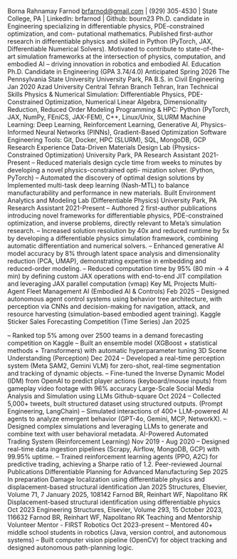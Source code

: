 Borna Rahnamay Farnod
brfarnod@gmail.com | (929) 305-4530 | State College, PA | LinkedIn: brfarnod | Github: bourn23
Ph.D. candidate in Engineering specializing in differentiable physics, PDE-constrained optimization, and com-
putational mathematics.
Published first-author research in differentiable physics and skilled in Python (PyTorch, JAX, Differentiable
Numerical Solvers).
Motivated to contribute to state-of-the-art simulation frameworks at the intersection of physics, computation, and
embodied AI – driving innovation in robotics and embodied AI.
Education
Ph.D. Candidate in Engineering (GPA 3.74/4.0)
Anticipated Spring 2026
The Pennsylvania State University
University Park, PA
B.S. in Civil Engineering
Jan 2020
Azad University Central Tehran Branch
Tehran, Iran
Technical Skills
Physics & Numerical Simulation: Differentiable Physics, PDE-Constrained Optimization, Numerical Linear Algebra,
Dimensionality Reduction, Reduced Order Modeling
Programming & HPC: Python (PyTorch, JAX, NumPy, FEniCS, JAX-FEM), C++, Linux/Unix, SLURM
Machine Learning:
Deep Learning, Reinforcement Learning, Generative AI, Physics-Informed Neural Networks
(PINNs), Gradient-Based Optimization
Software Engineering Tools: Git, Docker, HPC (SLURM), SQL, MongoDB, GCP
Research Experience
Data-Driven Materials Design Lab (Physics-Constrained Optimization)
University Park, PA
Research Assistant
2021-Present
– Reduced materials design cycle time from weeks to minutes by developing a novel physics-constrained opti-
mization solver. (Python, PyTorch)
– Automated the discovery of optimal design solutions by Implemented multi-task deep learning (Nash-MTL) to
balance manufacturability and performance in new materials.
Built Environment Analytics and Modeling Lab (Differentiable Physics)
University Park, PA
Research Assistant
2021-Present
– Authored 2 first-author publications introducing novel frameworks for differentiable physics, PDE-constrained
optimization, and inverse problems, directly relevant to Meta’s simulation research.
– Increased solution resolution by 40x and reduced runtime by 5x by developing a differentiable physics simulation
framework, combining automatic differentiation and numerical solvers.
– Enhanced generative AI model accuracy by 8% through latent space analysis and dimensionality reduction
(PCA, UMAP), demonstrating expertise in embedding and reduced-order modeling.
– Reduced computation time by 95% (80 min -> 4 min) by defining custom JAX operations with end-to-end JIT
compilation and leveraging JAX parallel computation (vmap)
Key ML Projects
Multi-Agent Fleet Management AI (Embodied AI & Controls)
Feb 2025
– Designed autonomous agent control systems using behavior tree architecture, with perception via CNNs and
decision-making for navigation, attack, and resource harvesting (simulation-based embodied agent training).
Kaggle Sticker Sales Forecasting Competition (Time Series)
Jan 2025


– Ranked top 5% among over 2500 teams in a demand forecasting competition on Kaggle
– Built an ensemble model (XGBoost + statistical methods + Transformers) with automatic hyperparameter tuning
3D Scene Understanding (Perception)
Dec 2024
– Developed a real-time perception system (Meta SAM2, Gemini VLM) for zero-shot, real-time segmentation and
tracking of dynamic objects.
– Fine-tuned the Inverse Dynamic Model (IDM) from OpenAI to predict player actions (keyboard/mouse inputs)
from gameplay video footage with 96% accuracy
Large-Scale Social Media Analysis and Simulation using LLMs Github-square
Oct 2024
– Collected 5,000+ tweets, built structured dataset using structured outputs. (Prompt Engineering, LangChain)
– Simulated interactions of 400+ LLM-powered AI agents to analyze emergent behavior (GPT-4o, Gemini, MCP,
NetworkX).
– Designed complex simulations and leveraging LLMs to generate and combine text with user behavioral metadata.
AI-Powered Automated Trading System (Reinforcement Learning)
Nov 2019 - Aug 2020
– Designed real-time data ingestion pipelines (Scrapy, Airflow, MongoDB, GCP) with 99.95% uptime.
– Trained reinforcement learning agents (PPO, A2C) for predictive trading, achieving a Sharpe ratio of 1.2.
Peer-reviewed Journal Publications
Differentiable Planning for Advanced Manufacturing
Sep 2025
In preparation
Damage localization using differentiable physics and displacement-based structural identification
Jan 2025
Structures, Elsevier, Volume 71, 7 January 2025, 108142
Farnod BR, Reinhart WF, Napolitano RK
Displacement-based structural identification using differentiable physics
Oct 2023
Engineering Structures, Elsevier, Volume 293, 15 October 2023, 116632
Farnod BR, Reinhart WF, Napolitano RK
Teaching and Mentorship
Volunteer Mentor - FIRST Robotics
Oct 2023-present
– Mentored 40+ middle school students in robotics (Java, version control, and autonomous systems)
– Built computer vision pipeline (OpenCV) for object tracking and designed autonomous path-planning logic.


